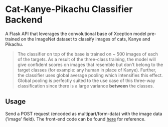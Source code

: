 # Cat-Kanye-Pikachu Classifier Backend

A Flask API that leverages the convolutional base of Xception model pre-trained on the ImageNet dataset to classify images of cats, Kanye and Pikachu. 

> The classifier on top of the base is trained on ~ 500 images of each of the targets. As a result of the three-class training, the model will give confident scores on images that resemble but don't belong to the target classes (for example: any human in place of Kanye). Further, the classifier uses global average pooling which intensifies this effect. Global pooling is perfectly suited to the use case of this three-way classification since there is a large variance **between** the classes.

## Usage

Send a POST request (encoded as multipart/form-data) with the image data ('image' field). The front-end code can be found [here](https://github.com/sahilshaheen/cat-kanye-pikachu-classifier-frontend) for reference.